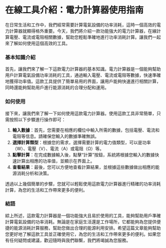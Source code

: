 在線工具介紹：電力計算器使用指南
================

在日常生活和工作中，我們經常需要計算電氣設備的功率消耗，這時一個高效的電力計算器就顯得格外重要。今天，我們將介紹一款功能強大的電力計算器，在線計算電壓、電流或電阻相關數據，幫助您輕鬆準確地進行功率消耗計算。讓我們一起來了解如何使用這個高效的工具。

### 基本知識介紹

首先，讓我們來了解一下這款電力計算器的基本知識。電力計算器是一個能夠幫助用戶計算電氣設備功率消耗的工具，通過輸入電壓、電流或電阻等數據，快速準確地獲得功率值。這款工具提供了簡單易用的界面，讓用戶能夠快速進行相關計算，同時還能夠幫助用戶進行能源消耗的合理分配和運用。

### 如何使用

接下來，讓我們來了解一下如何使用這款電力計算器。使用這款工具非常簡單，只需按照以下步驟進行操作即可：

1. **輸入數據**：首先，您需要在相應的欄位中輸入所需的數據，包括電壓、電流和電阻等信息。請確保您輸入的數據準確無誤。
2. **選擇計算類型**：根據您的需求，選擇需要計算的電力值類型，可以是功率（W）、電壓（V）、電流（A）或電阻（Ω）等。
3. **點擊計算**：在完成數據輸入後，點擊“計算”按鈕，系統將根據您輸入的數據快速計算出相應的功率值，並顯示在界面上。
4. **查看結果**：最後，您可以方便地查看計算結果，並根據這些數據做出相應的能源消耗分析和決策。

透過以上幾個簡單的步驟，您就可以輕鬆使用這款電力計算器進行精確的功率消耗計算，為您的生活和工作帶來更多的便利。

### 結語

綜上所述，這款電力計算器是一個功能強大且易於使用的工具，能夠幫助用戶準確計算電氣設備的功率消耗。無論是在家庭生活還是工作場所，它都能夠為您提供便捷的能源消耗計算服務，幫助您做出合理的能源利用安排。希望這篇文章能夠幫助您更好地了解這款工具並正確使用它，為您的生活和工作帶來更多的便利。如果您有任何疑問或建議，歡迎隨時與我們聯繫，我們將竭誠為您服務。